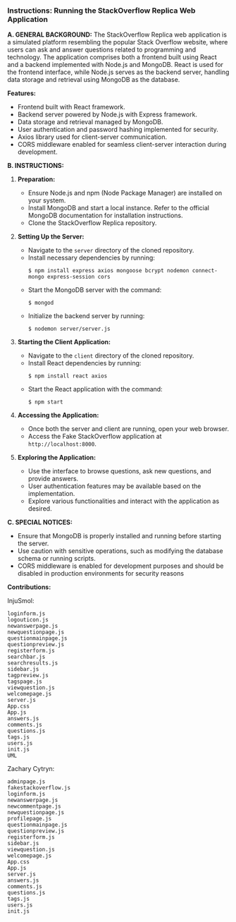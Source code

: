### Instructions: Running the StackOverflow Replica Web Application

**A. GENERAL BACKGROUND:**
The StackOverflow Replica web application is a simulated platform resembling the popular Stack Overflow website, where users can ask and answer questions related to programming and technology. The application comprises both a frontend built using React and a backend implemented with Node.js and MongoDB. React is used for the frontend interface, while Node.js serves as the backend server, handling data storage and retrieval using MongoDB as the database.

**Features:**
- Frontend built with React framework.
- Backend server powered by Node.js with Express framework.
- Data storage and retrieval managed by MongoDB.
- User authentication and password hashing implemented for security.
- Axios library used for client-server communication.
- CORS middleware enabled for seamless client-server interaction during development.

**B. INSTRUCTIONS:**

1. **Preparation:**
   - Ensure Node.js and npm (Node Package Manager) are installed on your system.
   - Install MongoDB and start a local instance. Refer to the official MongoDB documentation for installation instructions.
   - Clone the StackOverflow Replica repository.

2. **Setting Up the Server:**
   - Navigate to the `server` directory of the cloned repository.
   - Install necessary dependencies by running:
     ```
     $ npm install express axios mongoose bcrypt nodemon connect-mongo express-session cors
     ```
   - Start the MongoDB server with the command:
     ```
     $ mongod
     ```
   - Initialize the backend server by running:
     ```
     $ nodemon server/server.js
     ```

3. **Starting the Client Application:**
   - Navigate to the `client` directory of the cloned repository.
   - Install React dependencies by running:
     ```
     $ npm install react axios
     ```
   - Start the React application with the command:
     ```
     $ npm start
     ```

4. **Accessing the Application:**
   - Once both the server and client are running, open your web browser.
   - Access the Fake StackOverflow application at `http://localhost:8000`.

5. **Exploring the Application:**
   - Use the interface to browse questions, ask new questions, and provide answers.
   - User authentication features may be available based on the implementation.
   - Explore various functionalities and interact with the application as desired.

**C. SPECIAL NOTICES:**
- Ensure that MongoDB is properly installed and running before starting the server.
- Use caution with sensitive operations, such as modifying the database schema or running scripts.
- CORS middleware is enabled for development purposes and should be disabled in production environments for security reasons


**Contributions:** 

InjuSmol: 

    loginform.js
    logouticon.js
    newanswerpage.js
    newquestionpage.js
    questionmainpage.js
    questionpreview.js
    registerform.js
    searchbar.js
    searchresults.js
    sidebar.js
    tagpreview.js
    tagspage.js
    viewquestion.js
    welcomepage.js
    server.js
    App.css
    App.js
    answers.js
    comments.js
    questions.js
    tags.js
    users.js
    init.js
    UML 

Zachary Cytryn:

    adminpage.js
    fakestackoverflow.js
    loginform.js
    newanswerpage.js
    newcommentpage.js
    newquestionpage.js
    profilepage.js
    questionmainpage.js
    questionpreview.js
    registerform.js
    sidebar.js
    viewquestion.js
    welcomepage.js
    App.css
    App.js
    server.js
    answers.js
    comments.js
    questions.js
    tags.js
    users.js
    init.js

